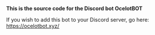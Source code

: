 **This is the source code for the Discord bot OcelotBOT**

If you wish to add this bot to your Discord server, go here: https://ocelotbot.xyz/

